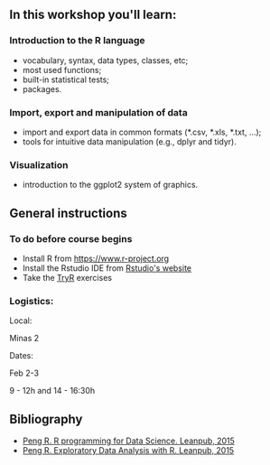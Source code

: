 In this workshop you'll learn:
------------------------------

### Introduction to the R language

-   vocabulary, syntax, data types, classes, etc;
-   most used functions;
-   built-in statistical tests;
-   packages.

### Import, export and manipulation of data

-   import and export data in common formats (\*.csv, \*.xls, \*.txt, …);
-   tools for intuitive data manipulation (e.g., dplyr and tidyr).

### Visualization

-   introduction to the ggplot2 system of graphics.

General instructions
--------------------

### To do before course begins

-   Install R from [<https://www.r-project.org>](https://www.r-project.org)
-   Install the Rstudio IDE from [Rstudio's website](https://www.rstudio.com/products/RStudio/#Desktop)
-   Take the [TryR](http://tryr.codeschool.com) exercises

### Logistics:

Local:

Minas 2

Dates:

Feb 2-3

9 - 12h and 14 - 16:30h

Bibliography
------------

-   [Peng R. R programming for Data Science. Leanpub, 2015](https://leanpub.com/rprogramming)
-   [Peng R. Exploratory Data Analysis with R. Leanpub, 2015](https://leanpub.com/exdata)
